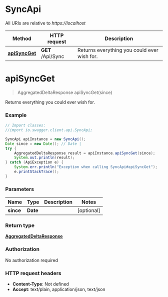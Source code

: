 # SyncApi

All URIs are relative to *https://localhost*

Method | HTTP request | Description
------------- | ------------- | -------------
[**apiSyncGet**](SyncApi.md#apiSyncGet) | **GET** /Api/Sync | Returns everything you could ever wish for.


<a name="apiSyncGet"></a>
# **apiSyncGet**
> AggregatedDeltaResponse apiSyncGet(since)

Returns everything you could ever wish for.

### Example
```java
// Import classes:
//import io.swagger.client.api.SyncApi;

SyncApi apiInstance = new SyncApi();
Date since = new Date(); // Date | 
try {
    AggregatedDeltaResponse result = apiInstance.apiSyncGet(since);
    System.out.println(result);
} catch (ApiException e) {
    System.err.println("Exception when calling SyncApi#apiSyncGet");
    e.printStackTrace();
}
```

### Parameters

Name | Type | Description  | Notes
------------- | ------------- | ------------- | -------------
 **since** | **Date**|  | [optional]

### Return type

[**AggregatedDeltaResponse**](AggregatedDeltaResponse.md)

### Authorization

No authorization required

### HTTP request headers

 - **Content-Type**: Not defined
 - **Accept**: text/plain, application/json, text/json


